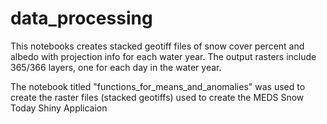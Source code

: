 # data_processing

This notebooks creates stacked geotiff files of snow cover percent and albedo with projection info for each water year. 
The output rasters include 365/366 layers, one for each day in the water year.

The notebook titled "functions_for_means_and_anomalies" was used to create the raster files (stacked geotiffs) used to create the MEDS Snow Today Shiny Applicaion
